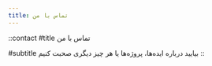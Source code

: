 ```yaml
---
title: تماس با من
---
```


::contact
#title
تماس با من

#subtitle
بیایید درباره ایده‌ها، پروژه‌ها یا هر چیز دیگری صحبت کنیم
::
